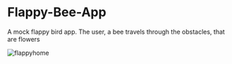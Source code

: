 # Flappy-Bee-App
A mock flappy bird app.  The user, a bee travels through the obstacles, that are flowers

![flappyhome](https://user-images.githubusercontent.com/43976402/46933411-e45c7c80-d08e-11e8-9bab-54ecbe4185bc.png)


